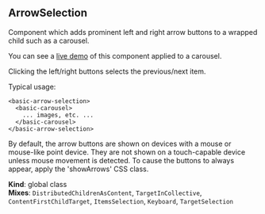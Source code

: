 <a name="ArrowSelection"></a>
## ArrowSelection
Component which adds prominent left and right arrow buttons to a wrapped
child such as a carousel.

You can see a [live demo](http://basicwebcomponents.org/basic-web-components/packages/basic-carousel/carouselWithArrows.html)
of this component applied to a carousel.

Clicking the left/right buttons selects the previous/next item.

Typical usage:

    <basic-arrow-selection>
      <basic-carousel>
        ... images, etc. ...
      </basic-carousel>
    </basic-arrow-selection>

By default, the arrow buttons are shown on devices with a mouse or mouse-like
point device. They are not shown on a touch-capable device unless mouse
movement is detected. To cause the buttons to always appear, apply the
'showArrows' CSS class.

**Kind**: global class  
**Mixes**: <code>DistributedChildrenAsContent</code>, <code>TargetInCollective</code>, <code>ContentFirstChildTarget</code>, <code>ItemsSelection</code>, <code>Keyboard</code>, <code>TargetSelection</code>  
